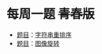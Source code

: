 # 每周一题 ~~青春版~~

- [题目](https://github.com/NCUHOME-Y/ncuhome-y-weekly-puzzle/blob/main/docs/algorithm/%E7%AE%97%E6%B3%95%E9%A2%98_w1_%E5%AD%97%E7%AC%A6%E4%B8%B2%E9%87%8D%E6%8E%92%E5%BA%8F.md)：[字符串重排序](sort_string/main.go)
- [题目](https://github.com/NCUHOME-Y/ncuhome-y-weekly-puzzle/blob/main/docs/algorithm/ext/%E7%AE%97%E6%B3%95%E9%A2%98_w1_%E5%9B%BE%E5%83%8F%E6%97%8B%E8%BD%AC.md)：[图像旋转](rotate_matrix/main.go)
